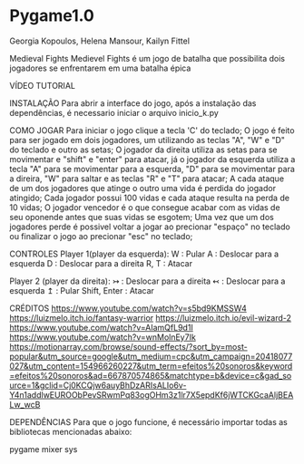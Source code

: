 # Pygame1.0
Georgia Kopoulos, Helena Mansour, Kailyn Fittel


Medieval Fights
Medievel Fights é um jogo de batalha que possibilita dois jogadores se enfrentarem em uma batalha épica



VÍDEO TUTORIAL 



INSTALAÇÃO
Para abrir a interface do jogo, após a instalação das dependências, é necessario iniciar o arquivo inicio_k.py



COMO JOGAR
Para iniciar o jogo clique a tecla 'C' do teclado;
O jogo é feito para ser jogado em dois jogadores, um utilizando as teclas "A", "W" e "D" do teclado e outro as setas;
O jogador da direita utiliza as setas para se movimentar e "shift" e "enter" para atacar, já o jogador da esquerda utiliza a tecla "A" para se movimentar para a esquerda, "D" para se movimentar para a direira, "W" para saltar e as teclas "R" e "T" para atacar;
A cada ataque de um dos jogadores que atinge o outro uma vida é perdida do jogador atingido;
Cada jogador possui 100 vidas e cada ataque resulta na perda de 10 vidas;
O jogador vencedor é o que consegue acabar com as vidas de seu oponende antes que suas vidas se esgotem;
Uma vez que um dos jogadores perde é possivel voltar a jogar ao precionar "espaço" no teclado ou finalizar o jogo ao precionar "esc" no teclado;



CONTROLES
Player 1(player da esquerda):
W : Pular
A : Deslocar para a esquerda
D : Deslocar para a direita
R, T : Atacar



Player 2 (player da direita):
↣ : Deslocar para a direita
↢ : Deslocar para a esquerda
↥ : Pular
Shift, Enter : Atacar


CRÉDITOS
https://www.youtube.com/watch?v=s5bd9KMSSW4 
https://luizmelo.itch.io/fantasy-warrior
https://luizmelo.itch.io/evil-wizard-2
https://www.youtube.com/watch?v=AIamQfL9d1I
https://www.youtube.com/watch?v=wnMolnEy7Ik
https://motionarray.com/browse/sound-effects/?sort_by=most-popular&utm_source=google&utm_medium=cpc&utm_campaign=20418077027&utm_content=154966260227&utm_term=efeitos%20sonoros&keyword=efeitos%20sonoros&ad=667870574865&matchtype=b&device=c&gad_source=1&gclid=Cj0KCQjw6auyBhDzARIsALIo6v-Y4n1addlwEUROObPevSRwmPq83ogOHm3z1lr7X5epdKf6jWTCKGcaAljBEALw_wcB

DEPENDÊNCIAS
Para que o jogo funcione, é necessário importar todas as bibliotecas mencionadas abaixo:

pygame
mixer
sys
